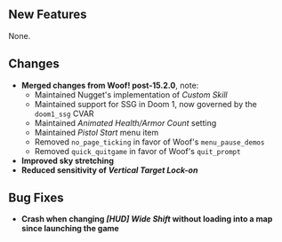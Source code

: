 ## New Features

None.

## Changes

- **Merged changes from Woof! post-15.2.0**, note:
  - Maintained Nugget's implementation of _Custom Skill_
  - Maintained support for SSG in Doom 1, now governed by the `doom1_ssg` CVAR
  - Maintained _Animated Health/Armor Count_ setting
  - Maintained _Pistol Start_ menu item
  - Removed `no_page_ticking` in favor of Woof's `menu_pause_demos`
  - Removed `quick_quitgame` in favor of Woof's `quit_prompt`
- **Improved sky stretching**
- **Reduced sensitivity of _Vertical Target Lock-on_**

## Bug Fixes

- **Crash when changing _[HUD] Wide Shift_ without loading into a map since launching the game**
